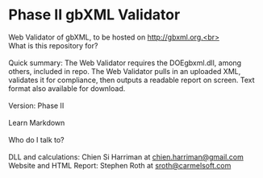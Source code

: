 <h1>Phase II gbXML Validator</h1>

Web Validator of gbXML, to be hosted on http://gbxml.org.<br><Br>
What is this repository for?
<br><Br>
    Quick summary: The Web Validator requires the DOEgbxml.dll, among others, included in repo. The Web Validator pulls in an uploaded XML, validates it for compliance, then outputs a readable report on screen. Text format also available for download.
    <br><Br>Version: Phase II
    <br><Br>Learn Markdown
<br><Br>
Who do I talk to?
<br><Br>
    DLL and calculations: Chien Si Harriman at chien.harriman@gmail.com 
    Website and HTML Report: Stephen Roth at sroth@carmelsoft.com

